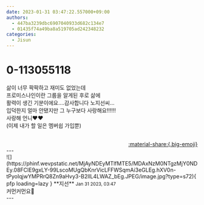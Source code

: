 ```yaml
---
date: 2023-01-31 03:47:22.557000+09:00
authors:
  - 447ba3239dbc6907040933d682c134e7
  - 01435f74a49ba8a519705ad242348232
categories:
  - Jisun
---
```


# 0-113055118

<div class="post-container" markdown="1">
<div class="content-container md-sidebar__scrollwrap" markdown="1">

삶이 너무 팍팍하고 재미도 없었는데<br>프로미스나인이란 그룹을 알게된 후로 삶에<br>활력이 생긴 기분이에요….감사합니다 노지선씨…<br>입덕한지 얼마 안됐지만 그 누구보다 사랑해요!!!!!!<br>사랑해 언니❤️❤️<br>(이제 내가 할 일은 멤버쉽 가입뿐)<br><br>

</div>
</div>

<div style="text-align: right;" markdown="1">
<a href="https://weverse.io/fromis9/fanpost/0-113055118" style="text-align: right;">:material-share:{.big-emoji}</a>
</div>
---

<div class="comments-container md-sidebar__scrollwrap" markdown="1">
<div class="comment" markdown="1">
<div class='id-container' markdown="1">
![](https://phinf.wevpstatic.net/MjAyNDEyMTlfMTE5/MDAxNzM0NTgzMjY0NDEy.08FClE9gxLY-99LscoMUgQbKnrVicLFFWSqmAi3eGLEg.hXV0n-tPyoIqjwYMPRrQ8Zn9aHvy3-B2llL4LWAZ_bEg.JPEG/image.jpg?type=s72){ pfp loading=lazy }
**<span class="artist">지선</span>** <small>Jan 31 2023, 03:47</small><br>
</div>
<div class='comment-body' markdown="1">
커먼커먼요🥴
</div>
</div>
</div>
---
